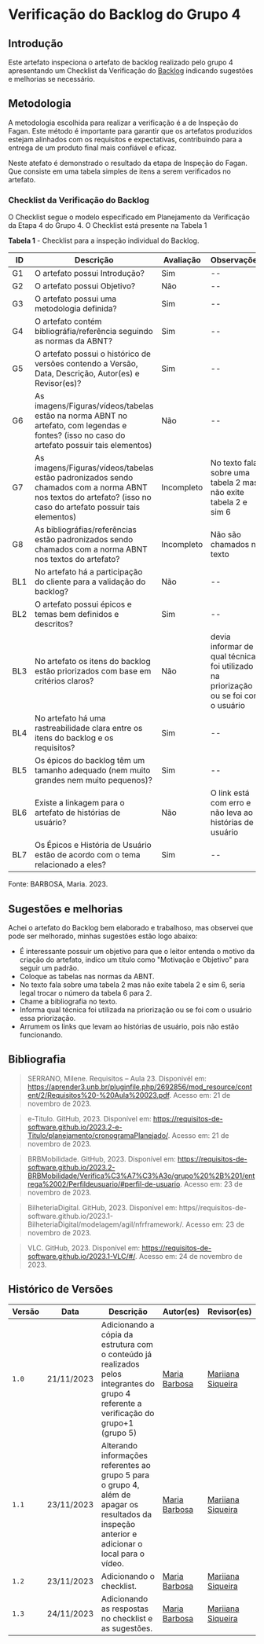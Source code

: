 # Verificação do Backlog do Grupo 4

## Introdução

Este artefato inspeciona o artefato de backlog realizado pelo grupo 4 apresentando um Checklist da Verificação do [Backlog](https://requisitos-de-software.github.io/2023.2-Jitsi/Modelagem/Agil/backlog/) indicando sugestões e melhorias se necessário. 

## Metodologia

A metodologia escolhida para realizar a verificação é a de Inspeção do Fagan. Este método é importante para garantir que os artefatos produzidos estejam alinhados com os requisitos e expectativas, contribuindo para a entrega de um produto final mais confiável e eficaz. 

Neste atefato é demonstrado o resultado da etapa de Inspeção do Fagan. Que consiste em uma tabela simples de itens a serem verificados no artefato. 


### Checklist da Verificação do Backlog

O Checklist segue o modelo especificado em Planejamento da Verificação da Etapa 4 do Grupo 4. O Checklist está presente na Tabela 1

**Tabela 1** - Checklist para a inspeção individual do Backlog.

| ID | Descrição | Avaliação | Observações |
| ---| -------- | --------- | ------------ |
| G1  | O artefato possui Introdução? | Sim | -- |
| G2  | O artefato possui Objetivo? | Não | -- |
| G3  | O artefato possui uma metodologia definida? | Sim | -- |
| G4  | O artefato contém bibliográfia/referência seguindo as normas da ABNT? | Sim | -- |
| G5  | O artefato possui o histórico de versões contendo a Versão, Data, Descrição, Autor(es) e Revisor(es)? | Sim | -- |
| G6  | As imagens/Figuras/vídeos/tabelas estão na norma ABNT no artefato, com legendas e fontes? (isso no caso do artefato possuir tais elementos) | Não | -- |
| G7  | As imagens/Figuras/vídeos/tabelas estão padronizados sendo chamados com a norma ABNT nos textos do artefato? (isso no caso do artefato possuir tais elementos) | Incompleto | No texto fala sobre uma tabela 2 mas não exite tabela 2 e sim 6 |
| G8  | As bibliográfias/referências estão padronizados sendo chamados com a norma ABNT nos textos do artefato?  | Incompleto | Não são chamados no texto |
| BL1 | No artefato há a participação do cliente para a validação do backlog? | Não | -- |
| BL2 | O artefato possui épicos e temas bem definidos e descritos? | Sim | -- |
| BL3 | No artefato os itens do backlog estão priorizados com base em critérios claros? | Não | devia informar de qual técnica foi utilizado na priorização ou se foi com o usuário |
| BL4 | No artefato há uma rastreabilidade clara entre os itens do backlog e os requisitos? | Sim | -- |
| BL5 | Os épicos do backlog têm um tamanho adequado (nem muito grandes nem muito pequenos)? | Sim | -- |
| BL6 | Existe a linkagem para o artefato de histórias de usuário? | Não | O link está com erro e não leva ao histórias de usuário  |
| BL7 | Os Épicos e História de Usuário estão de acordo com o tema relacionado a eles? | Sim | -- |

Fonte: BARBOSA, Maria. 2023.

## Sugestões e melhorias

Achei o artefato do Backlog bem elaborado e trabalhoso, mas observei que pode ser melhorado, minhas sugestões estão logo abaixo:

- É interessante possuir um objetivo para que o leitor entenda o motivo da criação do artefato, indico um título como  "Motivação e Objetivo" para seguir um padrão.
- Coloque as tabelas nas normas da ABNT.
- No texto fala sobre uma tabela 2 mas não exite tabela 2 e sim 6, seria legal trocar o número da tabela 6 para 2.
- Chame a bibliografia no texto.
- Informa qual técnica foi utilizada na priorização ou se foi com o usuário essa priorização.
- Arrumem os links que levam ao histórias de usuário, pois não estão funcionando.

  
## Bibliografia

> SERRANO, Milene. Requisitos – Aula 23. Disponivél em: https://aprender3.unb.br/pluginfile.php/2692856/mod_resource/content/2/Requisitos%20-%20Aula%20023.pdf. Acesso em: 21 de novembro de 2023.

> e-Titulo. GitHub, 2023. Disponível em: https://requisitos-de-software.github.io/2023.2-e-Titulo/planejamento/cronogramaPlanejado/. Acesso em: 21 de novembro de 2023.

> BRBMobilidade. GitHub, 2023. Disponível em: https://requisitos-de-software.github.io/2023.2-BRBMobilidade/Verifica%C3%A7%C3%A3o/grupo%20%2B%201/entrega%2002/Perfildeusuario/#perfil-de-usuario. Acesso em: 23 de novembro de 2023.

> BilheteriaDigital. GitHub, 2023. Disponível em: https//requisitos-de-software.github.io/2023.1-BilheteriaDigital/modelagem/agil/nfrframework/.  Acesso em: 23 de novembro de 2023.

> VLC. GitHub, 2023. Disponível em: https://requisitos-de-software.github.io/2023.1-VLC/#/. Acesso em: 24 de novembro de 2023.


## Histórico de Versões

| Versão | Data       | Descrição   | Autor(es)   | Revisor(es) |
| ------ | ---------- | ----------- | ------------ | ---------- |
| `1.0`  | 21/11/2023 | Adicionando a cópia da estrutura com o conteúdo já realizados pelos integrantes do grupo 4 referente a verificação do grupo+1 (grupo 5) | [Maria Barbosa](https://github.com/Madu01) |  [Mariiana Siqueira](https://github.com/Maryyscreuza) |
| `1.1`  | 23/11/2023 | Alterando informações referentes ao grupo 5 para o grupo 4, além de apagar os resultados da inspeção anterior e adicionar o local para o vídeo. | [Maria Barbosa](https://github.com/Madu01) |  [Mariiana Siqueira](https://github.com/Maryyscreuza) |
| `1.2`  | 23/11/2023 | Adicionando o checklist. | [Maria Barbosa](https://github.com/Madu01) |  [Mariiana Siqueira](https://github.com/Maryyscreuza) |
| `1.3`  | 24/11/2023 | Adicionando as respostas no checklist e as sugestões. | [Maria Barbosa](https://github.com/Madu01) |  [Mariiana Siqueira](https://github.com/Maryyscreuza) |

